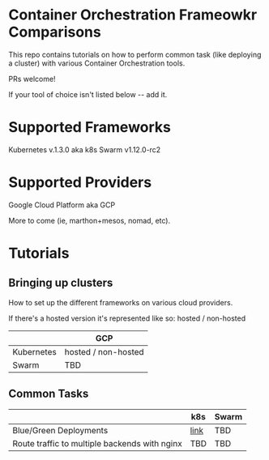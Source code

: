 # Container Orchestration Frameowkr Comparisons
This repo contains tutorials on how to perform common task (like deploying a cluster) with various Container Orchestration tools.

PRs welcome!

If your tool of choice isn't listed below -- add it.  

# Supported Frameworks 

Kubernetes v.1.3.0 aka k8s
Swarm v1.12.0-rc2

# Supported Providers
Google Cloud Platform aka GCP

More to come (ie, marthon+mesos, nomad, etc).

# Tutorials

## Bringing up clusters

How to set up the different frameworks on various cloud providers.

If there's a hosted version it's represented like so: hosted / non-hosted

|  | GCP |
| --- | --- |
| Kubernetes | hosted / non-hosted |
| Swarm | TBD | 

## Common Tasks

|  | k8s |  Swarm   |
| --- | --- | --- |
| Blue/Green Deployments | [link](blue-green-deployment/kubernetes/README.md) | TBD |
| Route traffic to multiple backends with nginx | TBD | TBD |
